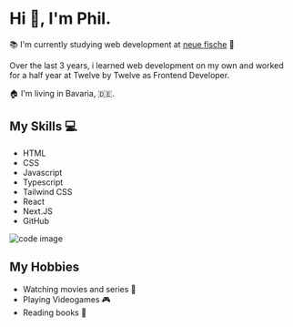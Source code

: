# Hi 👋, I'm Phil.

📚 I'm currently studying web development at [neue fische](https://www.neuefische.de/) 🐡

Over the last 3 years, i learned web development on my own and worked for a half year at Twelve by Twelve as Frontend Developer.

🏠 I'm living in Bavaria, 🇩🇪.

## My Skills 💻

- HTML
- CSS
- Javascript
- Typescript
- Tailwind CSS
- React
- Next.JS
- GitHub

![code image](https://www.shamwela.com/_next/image?url=%2Fimages%2Ftailwind-css-code-example.png&w=828&q=75)

## My Hobbies 

- Watching movies and series 🎥
- Playing Videogames 🎮
- Reading books 📖
